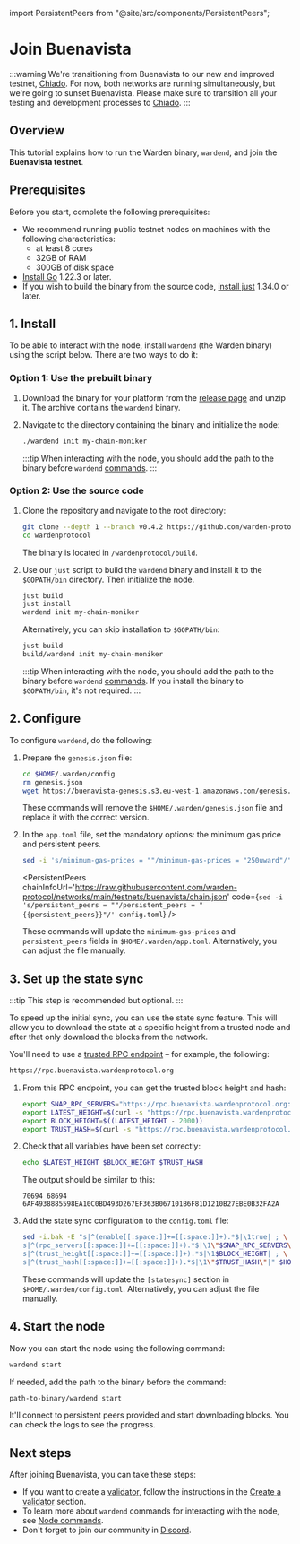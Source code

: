 ﻿---
sidebar_position: 2
---

import PersistentPeers from "@site/src/components/PersistentPeers";

# Join Buenavista

:::warning
We're transitioning from Buenavista to our new and improved testnet, [Chiado](../chiado-testnet/chiado-overview). For now, both networks are running simultaneously, but we're going to sunset Buenavista. Please make sure to transition all your testing and development processes to [Chiado](../chiado-testnet/join-chiado).
:::

## Overview

This tutorial explains how to run the Warden binary, `wardend`, and join the **Buenavista testnet**.

## Prerequisites

Before you start, complete the following prerequisites:

- We recommend running public testnet nodes on machines with the following characteristics:
  - at least 8 cores
  - 32GB of RAM
  - 300GB of disk space
- [Install Go](https://golang.org/doc/install) 1.22.3 or later.
- If you wish to build the binary from the source code, [install just](https://github.com/casey/just) 1.34.0 or later.

## 1. Install

To be able to interact with the node, install `wardend` (the Warden binary) using the script below. There are two ways to do it:

### Option 1: Use the prebuilt binary

1. Download the binary for your platform from the [release page](https://github.com/warden-protocol/wardenprotocol/releases/tag/v0.4.2) and unzip it. The archive contains the `wardend` binary.

2. Navigate to the directory containing the binary and initialize the node:
  
   ```bash
   ./wardend init my-chain-moniker
   ```

   :::tip
   When interacting with the node, you should add the path to the binary before `wardend` [commands](/operate-a-node/node-commands).
   :::


### Option 2: Use the source code

1. Clone the repository and navigate to the root directory:

   ```bash
   git clone --depth 1 --branch v0.4.2 https://github.com/warden-protocol/wardenprotocol
   cd wardenprotocol
   ```

   The binary is located in `/wardenprotocol/build`.

2. Use our `just` script to build the `wardend` binary and install it to the `$GOPATH/bin` directory. Then initialize the node.
   
   ```bash
   just build
   just install
   wardend init my-chain-moniker
   ```
   
   Alternatively, you can skip installation to `$GOPATH/bin`:
   
   ```bash
   just build
   build/wardend init my-chain-moniker
   ```
   
   :::tip
   When interacting with the node, you should add the path to the binary before `wardend` [commands](/operate-a-node/node-commands). If you install the binary to `$GOPATH/bin`, it's not required.
   :::

## 2. Configure

To configure `wardend`, do the following:

1. Prepare the `genesis.json` file:

   ```bash
   cd $HOME/.warden/config
   rm genesis.json
   wget https://buenavista-genesis.s3.eu-west-1.amazonaws.com/genesis.json.tar.xz | tar -xJ
   ```

   These commands will remove the `$HOME/.warden/genesis.json` file and replace it with the correct version.

2. In the `app.toml` file, set the mandatory options: the minimum gas price and persistent peers.

   ```bash
   sed -i 's/minimum-gas-prices = ""/minimum-gas-prices = "250uward"/' app.toml
   ```

   <PersistentPeers
   chainInfoUrl='https://raw.githubusercontent.com/warden-protocol/networks/main/testnets/buenavista/chain.json'
   code={`sed -i 's/persistent_peers = ""/persistent_peers = "{{persistent_peers}}"/' config.toml`} />

   These commands will update the `minimum-gas-prices` and `persistent_peers` fields in `$HOME/.warden/app.toml`. Alternatively, you can adjust the file manually.

## 3. Set up the state sync

:::tip
This step is recommended but optional.
:::

To speed up the initial sync, you can use the state sync feature. This will allow you to download the state at a specific height from a trusted node and after that only download the blocks from the network.

You'll need to use a [trusted RPC endpoint](https://github.com/warden-protocol/networks/blob/main/testnets/buenavista/chain.json) – for example, the following:

```bash
https://rpc.buenavista.wardenprotocol.org
```

1. From this RPC endpoint, you can get the trusted block height and hash:

   ```bash
   export SNAP_RPC_SERVERS="https://rpc.buenavista.wardenprotocol.org:443,https://rpc.buenavista.wardenprotocol.org:443    "
   export LATEST_HEIGHT=$(curl -s "https://rpc.buenavista.wardenprotocol.org/block" | jq -r .result.block.header.height)
   export BLOCK_HEIGHT=$((LATEST_HEIGHT - 2000))
   export TRUST_HASH=$(curl -s "https://rpc.buenavista.wardenprotocol.org/block?height=$BLOCK_HEIGHT" | jq -r .result.block_id.hash)
   ```

2. Check that all variables have been set correctly:

   ```bash
   echo $LATEST_HEIGHT $BLOCK_HEIGHT $TRUST_HASH
   ```

   The output should be similar to this:

   ```
   70694 68694 6AF4938885598EA10C0BD493D267EF363B067101B6F81D1210B27EBE0B32FA2A
   ```

3. Add the state sync configuration to the `config.toml` file:

   ```bash
   sed -i.bak -E "s|^(enable[[:space:]]+=[[:space:]]+).*$|\1true| ; \
   s|^(rpc_servers[[:space:]]+=[[:space:]]+).*$|\1\"$SNAP_RPC_SERVERS\"| ; \
   s|^(trust_height[[:space:]]+=[[:space:]]+).*$|\1$BLOCK_HEIGHT| ; \
   s|^(trust_hash[[:space:]]+=[[:space:]]+).*$|\1\"$TRUST_HASH\"|" $HOME/.warden/config/config.toml
   ```

   These commands will update the `[statesync]` section in `$HOME/.warden/config.toml`. Alternatively, you can adjust the file manually.

## 4. Start the node

Now you can start the node using the following command:

```bash
wardend start
```

If needed, add the path to the binary before the command:

```bash
path-to-binary/wardend start
```

It'll connect to persistent peers provided and start downloading blocks. You can check the logs to see the progress.

## Next steps

After joining Buenavista, you can take these steps:

- If you want to create a [validator](/learn/glossary#validator), follow the instructions in the [Create a validator](/operate-a-node/create-a-validator) section.
- To learn more about `wardend` commands for interacting with the node, see [Node commands](/operate-a-node/node-commands).
- Don't forget to join our community in [Discord](https://discord.com/invite/warden).
